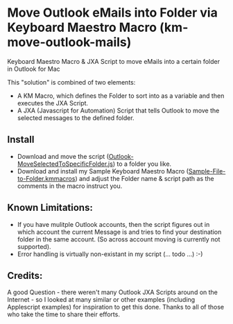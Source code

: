 # Move Outlook eMails into Folder via Keyboard Maestro Macro (km-move-outlook-mails)
Keyboard Maestro Macro &amp; JXA Script to move eMails into a certain folder in Outlook for Mac

This "solution" is combined of two elements:

- A KM Macro, which defines the Folder to sort into as a variable and then executes the JXA Script.
- A JXA (Javascript for Automation) Script that tells Outlook to move the selected messages to the defined folder.

## Install

- Download and move the script ([Outlook-MoveSelectedToSpecificFolder.js](Outlook-MoveSelectedToSpecificFolder.js)) to a folder you like.
- Download and install my Sample Keyboard Maestro Macro ([Sample-File-to-Folder.kmmacros](Sample-File-to-Folder.kmmacros)) and adjust the Folder name & script path as the comments in the macro instruct you. 

## Known Limitations:

- If you have mulitple Outlook accounts, then the script figures out in which account the current Message is and tries to find your destination folder in the same account. (So across account moving is currently not supported).
- Error handling is virtually non-existant in my script (... todo ...) :-)

## Credits: 

A good Question - there weren't many Outlook JXA Scripts around on the Internet - so I looked at many similar or other examples (including Applescript examples) for inspiration to get this done. Thanks to all of those who take the time to share their efforts.
